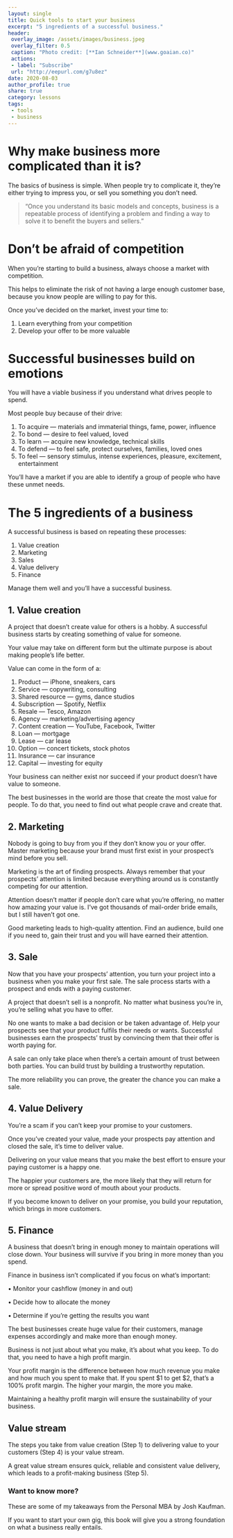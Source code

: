 ```yaml
---
layout: single
title: Quick tools to start your business
excerpt: "5 ingredients of a successful business."
header:
 overlay_image: /assets/images/business.jpeg
 overlay_filter: 0.5
 caption: "Photo credit: [**Ian Schneider**](www.goaian.co)"
 actions:
 - label: "Subscribe"
 url: "http://eepurl.com/g7u8ez"
date: 2020-08-03
author_profile: true
share: true 
category: lessons
tags:
 - tools
 - business
---
```


# Why make business more complicated than it is?

The basics of business is simple. When people try to complicate it, they’re either trying to impress you, or sell you something you don’t need.

> “Once you understand its basic models and concepts, business is a repeatable process of identifying a problem and finding a way to solve it to benefit the buyers and sellers.”

# Don’t be afraid of competition

When you’re starting to build a business, always choose a market with competition.

This helps to eliminate the risk of not having a large enough customer base, because you know people are willing to pay for this.

Once you’ve decided on the market, invest your time to:

1. Learn everything from your competition
2. Develop your offer to be more valuable

# Successful businesses build on emotions

You will have a viable business if you understand what drives people to spend.

Most people buy because of their drive:

1. To acquire — materials and immaterial things, fame, power, influence
2. To bond — desire to feel valued, loved
3. To learn — acquire new knowledge, technical skills
4. To defend — to feel safe, protect ourselves, families, loved ones
5. To feel — sensory stimulus, intense experiences, pleasure, excitement, entertainment

You’ll have a market if you are able to identify a group of people who have these unmet needs.

# The 5 ingredients of a business

A successful business is based on repeating these processes:

1. Value creation
2. Marketing
3. Sales
4. Value delivery
5. Finance

Manage them well and you’ll have a successful business.

## 1. Value creation

A project that doesn’t create value for others is a hobby. A successful business starts by creating something of value for someone.

Your value may take on different form but the ultimate purpose is about making people’s life better.

Value can come in the form of a:

1. Product — iPhone, sneakers, cars
2. Service — copywriting, consulting
3. Shared resource — gyms, dance studios
4. Subscription — Spotify, Netflix
5. Resale — Tesco, Amazon
6. Agency — marketing/advertising agency
7. Content creation — YouTube, Facebook, Twitter
8. Loan — mortgage
9. Lease — car lease
10. Option — concert tickets, stock photos
11. Insurance — car insurance
12. Capital — investing for equity

Your business can neither exist nor succeed if your product doesn’t have value to someone.

The best businesses in the world are those that create the most value for people. To do that, you need to find out what people crave and create that.

## 2. Marketing

Nobody is going to buy from you if they don’t know you or your offer. Master marketing because your brand must first exist in your prospect’s mind before you sell.

Marketing is the art of finding prospects. Always remember that your prospects’ attention is limited because everything around us is constantly competing for our attention.

Attention doesn’t matter if people don’t care what you’re offering, no matter how amazing your value is. I’ve got thousands of mail-order bride emails, but I still haven’t got one.

Good marketing leads to high-quality attention. Find an audience, build one if you need to, gain their trust and you will have earned their attention.

## 3. Sale

Now that you have your prospects’ attention, you turn your project into a business when you make your first sale. The sale process starts with a prospect and ends with a paying customer.

A project that doesn’t sell is a nonprofit. No matter what business you’re in, you’re selling what you have to offer.

No one wants to make a bad decision or be taken advantage of. Help your prospects see that your product fulfils their needs or wants. Successful businesses earn the prospects’ trust by convincing them that their offer is worth paying for.

A sale can only take place when there’s a certain amount of trust between both parties. You can build trust by building a trustworthy reputation.

The more reliability you can prove, the greater the chance you can make a sale.

## 4. Value Delivery

You’re a scam if you can’t keep your promise to your customers.

Once you’ve created your value, made your prospects pay attention and closed the sale, it’s time to deliver value.

Delivering on your value means that you make the best effort to ensure your paying customer is a happy one.

The happier your customers are, the more likely that they will return for more or spread positive word of mouth about your products.

If you become known to deliver on your promise, you build your reputation, which brings in more customers.

## 5. Finance

A business that doesn’t bring in enough money to maintain operations will close down. Your business will survive if you bring in more money than you spend.

Finance in business isn’t complicated if you focus on what’s important:

• Monitor your cashflow (money in and out)

• Decide how to allocate the money

• Determine if you’re getting the results you want

The best businesses create huge value for their customers, manage expenses accordingly and make more than enough money.

Business is not just about what you make, it’s about what you keep. To do that, you need to have a high profit margin.

Your profit margin is the difference between how much revenue you make and how much you spent to make that. If you spent $1 to get $2, that’s a 100% profit margin. The higher your margin, the more you make.

Maintaining a healthy profit margin will ensure the sustainability of your business.

## Value stream

The steps you take from value creation (Step 1) to delivering value to your customers (Step 4) is your value stream.

A great value stream ensures quick, reliable and consistent value delivery, which leads to a profit-making business (Step 5).

### Want to know more?

These are some of my takeaways from the Personal MBA by Josh Kaufman.

If you want to start your own gig, this book will give you a strong foundation on what a business really entails.
